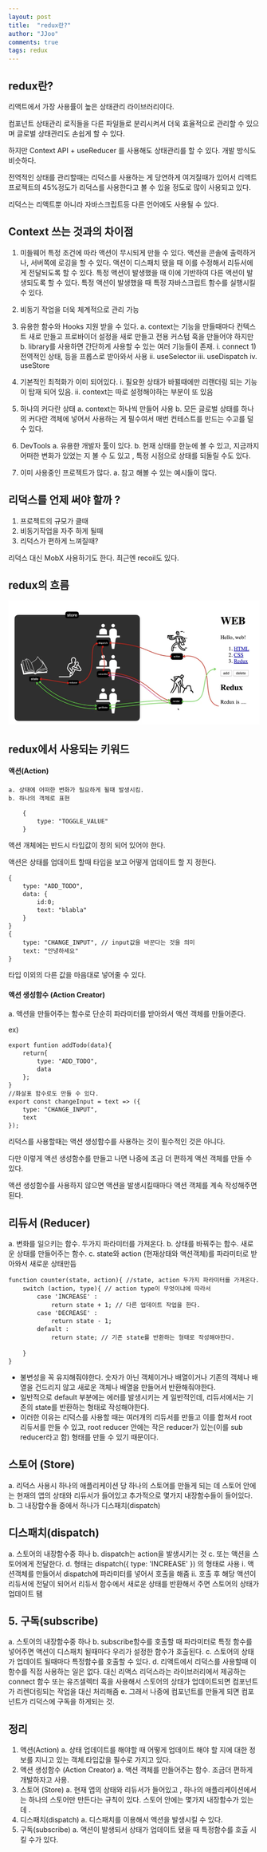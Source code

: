 ```yaml
---
layout: post
title:  "redux란?"
author: "JJoo"
comments: true
tags: redux
---
```



## redux란?

리액트에서 가장 사용률이 높은 상태관리 라이브러리이다.

컴포넌트 상태관리 로직들을 다른 파일들로 분리시켜서 더욱 효율적으로 관리할 수 있으며 글로벌 상태관리도 손쉽게 할 수 있다. 

하지만 Context API + useReducer 를 사용해도 상태관리를 할 수 있다. 개발 방식도 비슷하다.

전역적인 상태를 관리할때는 리덕스를 사용하는 게 당연하게 여겨질때가 있어서 리액트 프로젝트의 45%정도가 리덕스를 사용한다고 볼 수 있을 정도로 많이 사용되고 있다.

리덕스는 리액트뿐 아니라 자바스크립트등 다른 언어에도 사용될 수 있다. 



## Context 쓰는 것과의 차이점 

1. 미들웨어
	특정 조건에 따라 액션이 무시되게 만들 수 있다.
	액션을 콘솔에 출력하거나, 서버쪽에 로깅을 할 수 있다.
	액션이 디스패치 됐을 때 이를 수정해서 리듀서에게 전달되도록 할 수 있다. 
	특정 액션이 발생했을 때 이에 기반하여 다른 액션이 발생되도록 할 수 있다.
	특정 액션이 발생했을 때 특정 자바스크립트 함수를 실행시킬 수 있다. 
    
    
2. 비동기 작업을 더욱 체계적으로 관리 가능
  
  
3. 유용한 함수와 Hooks 지원 받을 수 있다. 
	a. context는 기능을 만들때마다 컨텍스트 새로 만들고 프로바이더 설정을 새로 만들고 전용 커스텀 훅을 만들어야 하지만 
	b. library를 사용하면 간단하게 사용할 수 있는 여러 기능들이 존재.
		i. connect 
			1) 전역적인 상태, 등을 프롭스로 받아와서 사용 
		ii. useSelector
		iii. useDispatch
		iv. useStore
      
      
4. 기본적인 최적화가 이미 되어있다.
		i. 필요한 상태가 바뀔때에만 리랜더링 되는 기능이 탑재 되어 있음. 
		ii. context는 따로 설정해야하는 부분이 또 있음
      
      
5. 하나의 커다란 상태
	a. context는 하나씩 만들어 사용
	b. 모든 글로벌 상태를 하나의 커다란 객체에 넣어서 사용하는 게 필수여서 매번 컨테스트를 만드는 수고를 덜 수 있다. 
   
    
6. DevTools 
	a. 유용한 개발자 툴이 있다. 
	b. 현재 상태를 한눈에 볼 수 있고, 지금까지 어떠한 변화가 있었는 지 볼 수 도 있고 , 특정 시점으로 상태를 되돌릴 수도 있다.
      
      
7. 이미 사용중인 프로젝트가 많다. 
	a. 참고 해볼 수 있는 예시들이 많다.  


## 리덕스를 언제 써야 할까 ? 

1. 프로젝트의 규모가 클때
2. 비동기작업을 자주 하게 될때
3. 리덕스가 편하게 느껴질때?
  
리덕스 대신 MobX 사용하기도 한다. 최근엔 recoil도 있다.


## redux의 흐름 

![리덕스의 흐름](/images/redux_flow.png)



## redux에서 사용되는 키워드 

#### 액션(Action)
	a. 상태에 어떠한 변화가 필요하게 될때 발생시킴.
	b. 하나의 객체로 표현 

```
	{
		type: "TOGGLE_VALUE"
	}
```

액션 개체에는 반드시 타입값이 정의 되어 있어야 한다.

액션은 상태를 업데이트 할때 타입을 보고 어떻게 업데이트 할 지 정한다.

```
{
	type: "ADD_TODO",
	data: {
		id:0;
		text: "blabla"
	}
}
{
	type: "CHANGE_INPUT", // input값을 바꾼다는 것을 의미
	text: "안녕하세요"
}
```

타입 이외의 다른 값을  마음대로 넣어줄 수 있다. 


#### 액션 생성함수 (Action Creator)

a. 액션을 만들어주는 함수로 단순히 파라미터를 받아와서 액션 객체를 만들어준다.

ex)
```
export funtion addTodo(data){
	return{
		type: "ADD_TODO",
		data
	};
}
//화살표 함수로도 만들 수 있다.
export const changeInput = text => ({
	type: "CHANGE_INPUT",
	text
});
```

리덕스를 사용할때는 액션 생성함수를 사용하는 것이 필수적인 것은 아니다. 

다만 이렇게 액션 생성함수를 만들고 나면 나중에 조금 더 편하게 액션 객체를 만들 수 있다.

액션 생성함수를 사용하지 않으면 액션을 발생시킬때마다 액션 객체를 계속 작성해주면 된다.


##  리듀서 (Reducer)

a.  변화를 일으키는 함수. 두가지 파라미터를 가져온다.
b. 상태를 바꿔주는 함수. 새로운 상태를 만들어주는 함수. 
c. state와 action (현재상태와 액션객체)를 파라미터로 받아와서 새로운 상태만듬

```
function counter(state, action){ //state, action 두가지 파라미터를 가져온다.
	switch (action, type){ // action type이 무엇이냐에 따라서 
		case 'INCREASE' :
			return state + 1; // 다른 업데이트 작업을 한다. 
		case 'DECREASE' : 
			return state - 1;
		default : 
			return state; // 기존 state를 반환하는 형태로 작성해야한다. 
			
	}
}
```

- 불변성을 꼭 유지해줘야한다. 숫자가 아닌 객체이거나 배열이거나 기존의 객체나 배열을 건드리지 않고 새로운 객체나 배열을 만들어서 반환해줘야한다.
- 일반적으로 default 부분에는 에러를 발생시키는 게 일반적인데, 리듀서에서는 기존의 state를 반환하는 형태로 작성해야한다.
- 이러한 이유는 리덕스를 사용할 때는 여러개의 리듀서를 만들고 이를 합쳐서 root 리듀서를 만들 수 있고, root reducer 안에는 작은 reducer가 있는(이를 sub reducer라고 함) 형태를 만들 수 있기 때문이다. 


## 스토어 (Store)

a. 리덕스 사용시 하나의 애플리케이션 당 하나의 스토어를 만들게 되는 데 스토어 안에는 현재의 앱의 상태와 리듀서가 들어있고 추가적으로 몇가지 내장함수들이 들어있다. 
b. 그 내장함수들 중에서 하나가 디스패치(dispatch)
	

## 디스패치(dispatch)

a. 스토어의 내장함수중 하나
b. dispatch는 action을 발생시키는 것 
c. 또는 액션을 스토어에게 전달한다. 
d. 형태는 dispatch({ type: 'INCREASE' }) 의 형태로 사용 
	i. 액션객체를 만들어서 dispatch에 파라미터를 넣어서 호출을 해줌
	ii. 호출 후 해당 액션이 리듀서에 전달이 되어서 리듀서 함수에서 새로운 상태를 반환해서 주면 스토어의 상태가 업데이트 됌


## 5. 구독(subscribe)

a. 스토어의 내장함수중 하나 
b. subscribe함수를 호출할 때 파라미터로 특정 함수를 넣어주면 액션이 디스패치 될때마다 우리가 설정한 함수가 호출된다.
c. 스토어의 상태가 업데이트 될때마다 특정함수를 호출할 수 있다.
d. 리액트에서 리덕스를 사용할때 이 함수를 직접 사용하는 일은 없다. 대신 리액스 리덕스라는 라이브러리에서 제공하는 connect 함수 또는 유즈셀렉터 훅을 사용해서 스토어의 상태가 업데이트되면 컴포넌트가 리렌더링되는 작업을 대신 처리해줌 
e. 그래서 나중에 컴포넌트를 만들게 되면 컴포넌트가 리덕스에 구독을 하게되는 것. 
	 
	
## 정리

1. 액션(Action)
	a. 상태 업데이트를 해야할 때 어떻게 업데이트 해야 할 지에 대한 정보를 지니고 있는 객체.타입값을 필수로 가지고 있다. 
2. 액션 생성함수 (Action Creator)
	a. 액션 객체를 만들어주는 함수. 조금더 편하게 개발하자고 사용.
3. 스토어 (Store)
	a. 현재 앱의 상태와 리듀서가 들어있고 , 하나의 애플리케이션에서는 하나의 스토어만 만든다는 규칙이 있다. 스토어 안에는 몇가지 내장함수가 있는 데 .
4. 디스패치(dispatch)
	a. 디스패치를 이용해서 액션을 발생시킬 수 있다.
5. 구독(subscribe)
	a. 액션이 발생되서 상태가 업데이트 됐을 때 특정함수를 호출 시킬 수가 있다.

